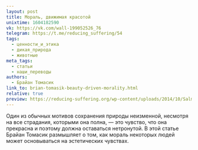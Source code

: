 ```yaml
---
layout: post
title: Мораль, движимая красотой
unixtime: 1604182590
vk: https://vk.com/wall-199052526_76
telegram: https://t.me/reducing_suffering/54
tags:
  - ценности_и_этика
  - дикая_природа
  - животные
meta_tags:
  - статьи
  - наши_переводы
authors:
  - Брайан Томасик
link_to: brian-tomasik-beauty-driven-morality.html
relative: true
preview: https://reducing-suffering.org/wp-content/uploads/2014/10/Salmon_River.jpg
---
```

Один из обычных мотивов сохранения природы неизменной, несмотря на все страдания, которыми она полна, — это чувство, что она прекрасна и поэтому должна оставаться нетронутой. В этой статье Брайан Томасик размышляет о том, как мораль некоторых людей может основываться на эстетических чувствах.